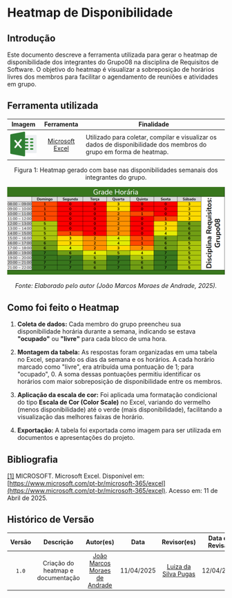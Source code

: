 # Heatmap de Disponibilidade

## Introdução

Este documento descreve a ferramenta utilizada para gerar o heatmap de disponibilidade dos integrantes do Grupo08 na disciplina de Requisitos de Software. O objetivo do heatmap é visualizar a sobreposição de horários livres dos membros para facilitar o agendamento de reuniões e atividades em grupo.

## Ferramenta utilizada

|                       Imagem                        |                Ferramenta                | Finalidade                                                                                                          |
| :-------------------------------------------------: | :--------------------------------------: | ------------------------------------------------------------------------------------------------------------------- |
| <img src="../assets/excel_732220.png" alt="Excel" width=75px> | <a id="a" href="#aa">Microsoft Excel</a> | Utilizado para coletar, compilar e visualizar os dados de disponibilidade dos membros do grupo em forma de heatmap. |

<div align="center">
<p>Figura 1: Heatmap gerado com base nas disponibilidades semanais dos integrantes do grupo.</p>

<img src="../assets/Heatmap_Grupo8_Req.png" alt="Grade Horária Grupo08" width="750px">

<p><em>Fonte: Elaborado pelo autor (João Marcos Moraes de Andrade, 2025).</em></p>
</div>

## Como foi feito o Heatmap

1. **Coleta de dados:** Cada membro do grupo preencheu sua disponibilidade horária durante a semana, indicando se estava **"ocupado"** ou **"livre"** para cada bloco de uma hora.

2. **Montagem da tabela:** As respostas foram organizadas em uma tabela no Excel, separando os dias da semana e os horários. A cada horário marcado como "livre", era atribuída uma pontuação de 1; para "ocupado", 0. A soma dessas pontuações permitiu identificar os horários com maior sobreposição de disponibilidade entre os membros.

3. **Aplicação da escala de cor:** Foi aplicada uma formatação condicional do tipo **Escala de Cor (Color Scale)** no Excel, variando do vermelho (menos disponibilidade) até o verde (mais disponibilidade), facilitando a visualização das melhores faixas de horário.

4. **Exportação:** A tabela foi exportada como imagem para ser utilizada em documentos e apresentações do projeto.

## Bibliografia

<a id="aa" href="#a">[1]</a> MICROSOFT. Microsoft Excel. Disponível em: [https://www.microsoft.com/pt-br/microsoft-365/excel](https://www.microsoft.com/pt-br/microsoft-365/excel). Acesso em: 11 de Abril de 2025.

## Histórico de Versão

| Versão |             Descrição             |           Autor(es)           |    Data    |    Revisor(es)     | Data de Revisão |
| :----: | :-------------------------------: | :---------------------------: | :--------: | :----------------: | :-------------: |
| `1.0`  | Criação do heatmap e documentação | [João Marcos Moraes de Andrade](https://github.com/JJOAOMARCOSS) | 11/04/2025 | [Luiza da Silva Pugas](https://github.com/Luizaxx) |   12/04/2025    |